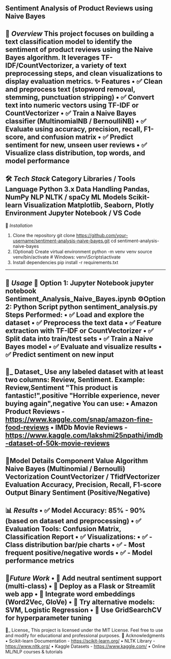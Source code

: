 **Sentiment Analysis of Product Reviews using Naive Bayes**
-------------------------------------------------------------
🎯 _Overview_
This project focuses on building a text classification model to identify the sentiment of product reviews using the Naive Bayes algorithm. It leverages TF-IDF/CountVectorizer, a variety of text preprocessing steps, and clean visualizations to display evaluation metrics.
✨ Features
•	✅ Clean and preprocess text (stopword removal, stemming, punctuation stripping)
•	✅ Convert text into numeric vectors using TF-IDF or CountVectorizer
•	✅ Train a Naive Bayes classifier (MultinomialNB / BernoulliNB)
•	✅ Evaluate using accuracy, precision, recall, F1-score, and confusion matrix
•	✅ Predict sentiment for new, unseen user reviews
•	✅ Visualize class distribution, top words, and model performance
-----------------------------------------------------------------------------------------------------------------------------------------------------------------------------------------------------------------------------------------------------------------------------
🛠️ _Tech Stack_
Category	Libraries / Tools
Language	Python 3.x
Data Handling	Pandas, NumPy
NLP	NLTK / spaCy
ML Models	Scikit-learn
Visualization	Matplotlib, Seaborn, Plotly
Environment	Jupyter Notebook / VS Code
-----------------------------------------------------------------------------------------------------------------------------------------------------------------------------------------------------------------------------------------------------------------------------
🚀 _Installation_
1. Clone the repository
git clone https://github.com/your-username/sentiment-analysis-naive-bayes.git
cd sentiment-analysis-naive-bayes
2. (Optional) Create virtual environment
python -m venv venv
source venv/bin/activate   # Windows: venv\Scripts\activate
3. Install dependencies
pip install -r requirements.txt
------------------------------------------------------------------------------------------------------------------------------------------------------------------------------------------------------------------------------------------------------------------------------
🔧 _Usage_
🧪 **Option 1**: Jupyter Notebook
jupyter notebook Sentiment_Analysis_Naive_Bayes.ipynb
⚙️**Option 2**: Python Script
python sentiment_analysis.py
**Steps Performed:**
•	✅ Load and explore the dataset
•	✅ Preprocess the text data
•	✅ Feature extraction with TF-IDF or CountVectorizer
•	✅ Split data into train/test sets
•	✅ Train a Naive Bayes model
•	✅ Evaluate and visualize results
•	✅ Predict sentiment on new input
------------------------------------------------------------------------------------------------------------------------------------------------------------------------------------------------------------------------------------------------------------------------------
📂_ Dataset_
Use any labeled dataset with at least two columns: Review, Sentiment.
Example:
Review,Sentiment
"This product is fantastic!",positive
"Horrible experience, never buying again",negative
**You can use:**
•	Amazon Product Reviews - https://www.kaggle.com/snap/amazon-fine-food-reviews
•	IMDb Movie Reviews - https://www.kaggle.com/lakshmi25npathi/imdb-dataset-of-50k-movie-reviews
-----------------------------------------------------------------------------------------------------------------------------------------------------------------------------------------------------------------------------------------------------------------------------
🧠**Model Details**
Component	Value
Algorithm	Naive Bayes (Multinomial / Bernoulli)
Vectorization	CountVectorizer / TfidfVectorizer
Evaluation	Accuracy, Precision, Recall, F1-score
Output	Binary Sentiment (Positive/Negative)
------------------------------------------------------------------------------------------------------------------------------------------------------------------------------------------------------------------------------------------------------------------------------
📊 _Results_
•	✅ Model Accuracy: 85% - 90% (based on dataset and preprocessing)
•	✅ Evaluation Tools: Confusion Matrix, Classification Report
•	✅ Visualizations:
•	✅   - Class distribution bar/pie charts
•	✅   - Most frequent positive/negative words
•	✅   - Model performance metrics
------------------------------------------------------------------------------------------------------------------------------------------------------------------------------------------------------------------------------------------------------------------------------
🔮_Future Work_
•	🚀 Add neutral sentiment support (multi-class)
•	🚀 Deploy as a Flask or Streamlit web app
•	🚀 Integrate word embeddings (Word2Vec, GloVe)
•	🚀 Try alternative models: SVM, Logistic Regression
•	🚀 Use GridSearchCV for hyperparameter tuning
-------------------------------------------------------------------------------------------------------------------------------------------------------------------------------------------------------------------------------------------------------------------------------
📝_ License_
This project is licensed under the MIT License. Feel free to use and modify for educational and professional purposes.
🙏 Acknowledgments
•	Scikit-learn Documentation - https://scikit-learn.org/
•	NLTK Library - https://www.nltk.org/
•	Kaggle Datasets - https://www.kaggle.com/
•	Online ML/NLP courses & tutorials

